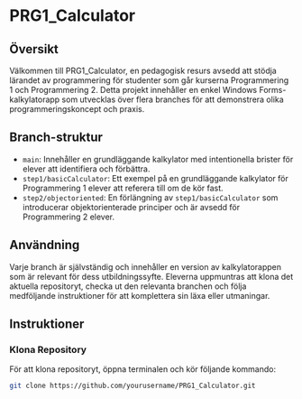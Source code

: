 # PRG1_Calculator

## Översikt
Välkommen till PRG1_Calculator, en pedagogisk resurs avsedd att stödja lärandet av programmering för studenter som går kurserna Programmering 1 och Programmering 2. Detta projekt innehåller en enkel Windows Forms-kalkylatorapp som utvecklas över flera branches för att demonstrera olika programmeringskoncept och praxis.

## Branch-struktur
- `main`: Innehåller en grundläggande kalkylator med intentionella brister för elever att identifiera och förbättra.
- `step1/basicCalculator`: Ett exempel på en grundläggande kalkylator för Programmering 1 elever att referera till om de kör fast.
- `step2/objectoriented`: En förlängning av `step1/basicCalculator` som introducerar objektorienterade principer och är avsedd för Programmering 2 elever.

## Användning
Varje branch är självständig och innehåller en version av kalkylatorappen som är relevant för dess utbildningssyfte. Eleverna uppmuntras att klona det aktuella repositoryt, checka ut den relevanta branchen och följa medföljande instruktioner för att komplettera sin läxa eller utmaningar.

## Instruktioner
### Klona Repository
För att klona repositoryt, öppna terminalen och kör följande kommando:
```bash
git clone https://github.com/yourusername/PRG1_Calculator.git
